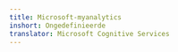 ```yaml
---
title: Microsoft-myanalytics
inshort: Ongedefinieerde
translator: Microsoft Cognitive Services
---
```




